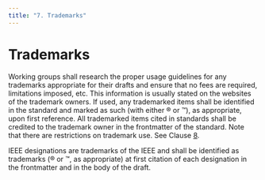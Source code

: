```yaml
---
title: "7. Trademarks"
---
```


# Trademarks

Working groups shall research the proper usage guidelines for any trademarks appropriate for their drafts and ensure that no fees are required, limitations imposed, etc. This information is usually stated on the websites of the trademark owners. If used, any trademarked items shall be identified in the standard and marked as such (with either ® or ™), as appropriate, upon first reference. All trademarked items cited in standards shall be credited to the trademark owner in the frontmatter of the standard. Note that there are restrictions on trademark use. See Clause [8](./08.md).

IEEE designations are trademarks of the IEEE and shall be identified as trademarks (® or ™, as appropriate) at first citation of each designation in the frontmatter and in the body of the draft.

